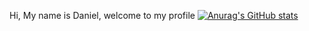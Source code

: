 Hi, My name is Daniel, welcome to my profile
[![Anurag's GitHub stats](https://github-readme-stats.vercel.app/api?username=Letopoff)](https://github.com/anuraghazra/github-readme-stats)
